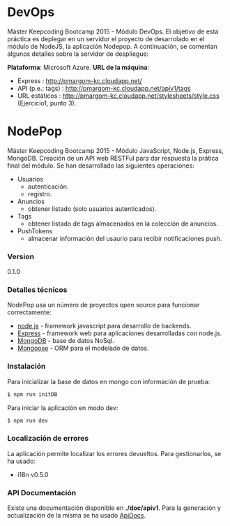 # DevOps

Máster Keepcoding Bootcamp 2015 - Módulo DevOps.
El objetivo de esta práctica es deplegar en un servidor el proyecto de desarrolado en el módulo de NodeJS, la aplicación
Nodepop. A continuación, se comentan algunos detalles sobre la servidor de despliegue:

**Plataforma**: Microsoft Azure.
**URL de la máquina**:
  - Express            : <http://pmargom-kc.cloudapp.net/>
  - API (p.e.: tags)   : <http://pmargom-kc.cloudapp.net/apiv1/tags>
  - URL estáticos      : <http://pmargom-kc.cloudapp.net/stylesheets/style.css> (Ejercicio1, punto 3).

# NodePop  

Máster Keepcoding Bootcamp 2015 - Módulo JavaScript, Node.js, Express, MongoDB.
Creación de un API web RESTFul para dar respuesta la prática final del módulo. Se han desarrollado las siguientes operaciones:
  - Usuarios
    - autenticación.
    - registro.
  - Anuncios
    - obtener listado (solo usuarios autenticados).
  - Tags
    - obtener listado de tags almacenados en la colección de anuncios.
  - PushTokens
    - almacenar información del usaurio para recibir notificaciones push.

### Version
0.1.0

### Detalles técnicos

NodePop usa un número de proyectos open source para funcionar correctamente:

* [node.js] - framework javascript para desarrollo de backends.
* [Express] - framework web para aplicaciones desarrolladas con node.js.
* [MongoDB] - base de datos NoSql.
* [Mongoose] - ORM para el modelado de datos.

### Instalación

Para inicializar la base de datos en mongo con información de prueba:

```sh
$ npm run initDB
```
Para iniciar la aplicación en modo dev:
```sh
$ npm run dev
```

### Localización de errores 

La aplicación permite localizar los errores devueltos. Para gestionarlos, se ha usado:

* i18n v0.5.0

### API Documentación

Existe una documentación disponible en **./doc/apiv1**. Para la generación y actualización de la misma se ha usado [ApiDocs].

[//]: # (These are reference links used in the body of this note and get stripped out when the markdown processor does it's job. There is no need to format nicely because it shouldn't be seen. Thanks SO - http://stackoverflow.com/questions/4823468/store-comments-in-markdown-syntax)

   [Express]: <http://expressjs.com>
   [node.js]: <http://nodejs.org>
   [MongoDB]: <https://www.mongodb.com>
   [Mongoose]: <http://mongoosejs.com>
   [ApiDocs]: <http://apidocjs.com>




